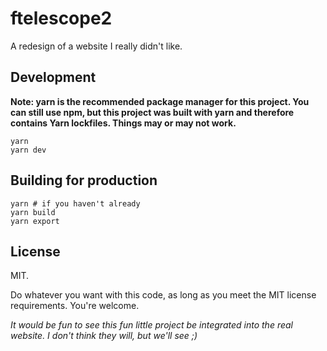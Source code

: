 # ftelescope2

A redesign of a website I really didn't like.

## Development

**Note: yarn is the recommended package manager for this project. You can still use npm, but this project was built with yarn and therefore contains Yarn lockfiles. Things may or may not work.**

```
yarn
yarn dev
```


## Building for production
```
yarn # if you haven't already
yarn build
yarn export
```

## License

MIT.

Do whatever you want with this code, as long as you meet the MIT license requirements. You're welcome.

*It would be fun to see this fun little project be integrated into the real website. I don't think they will, but we'll see ;)*
